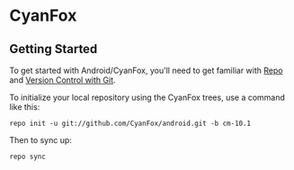 CyanFox
===========

Getting Started
---------------

To get started with Android/CyanFox, you'll need to get
familiar with [Repo](https://source.android.com/source/using-repo.html) and [Version Control with Git](https://source.android.com/source/version-control.html).

To initialize your local repository using the CyanFox trees, use a command like this:

    repo init -u git://github.com/CyanFox/android.git -b cm-10.1

Then to sync up:

    repo sync
